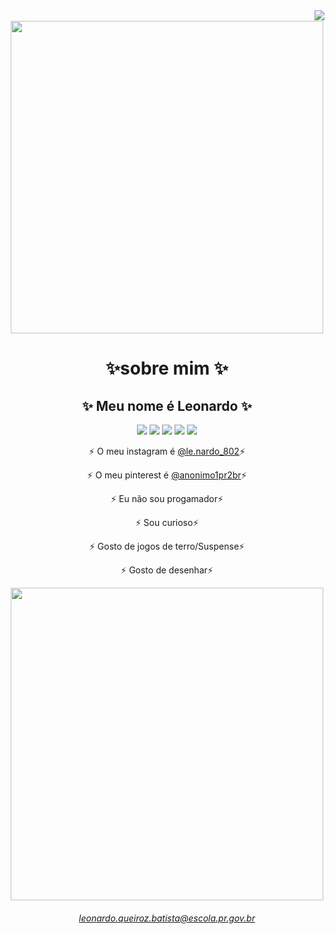  <div align="center">  
  <img align="right" src="https://komarev.com/ghpvc/?username=LeonQ01&color=ff69b4"><br>   

 <td><img src="https://media1.tenor.com/m/JHPSRMwQkCAAAAAC/elmo-hell.gif" align="center"width="500"> </td>
 

 
# ✨sobre mim ✨
  ## ✨ Meu nome é Leonardo ✨  
  
 <a href="https://steamcommunity.com/profiles/76561199736834109/" target="_blank"><img src="https://img.shields.io/badge/Steam-000000?style=for-the-badge&logo=steam&logoColor=white" target="_blank"></a>
 <a href="https://www.instagram.com/le.onardo_802/" target="_blank"><img src="https://img.shields.io/badge/-Instagram-%23E4405F?style=for-the-badge&logo=instagram&logoColor=white" target="_blank"></a>
 <a href="https://github.com/LeonQ01" target="_blank"><img src="https://img.shields.io/badge/GitHub-100000?style=for-the-badge&logo=github&logoColor=white" target="_blank"></a>
  <a href = "https://br.pinterest.com/anonimo1pr2br/"><img src="https://img.shields.io/badge/-pinterest-%23E4405F?style=for-the-badge&logo=pinterest&logoColor=white" target="_red"></a>
   <a href = "https://outlook.live.com/mail/0/deeplink/compose?mailtouri=mailto%3Aleonardo.queiroz.batista%40escola.pr.gov.br"><img src="https://img.shields.io/badge/-Gmail-%23333?style=for-the-badge&logo=gmail&logoColor=white" target="_blank"></a>


   
 ⚡ O meu instagram é [@le.nardo_802](https://www.instagram.com/le.onardo_802/)⚡ 
 
  ⚡ O meu pinterest é [@anonimo1pr2br](https://br.pinterest.com/anonimo1pr2br/)⚡ 
  

⚡ Eu não sou progamador⚡

   ⚡ Sou curioso⚡ 

⚡ Gosto de jogos de terro/Suspense⚡

⚡ Gosto de desenhar⚡

 <td><img src="https://media1.tenor.com/m/oN1vfZdxuroAAAAd/snipermask.gif" align="center" src="Welcome.png" width="500"> </td>

 
###### leonardo.queiroz.batista@escola.pr.gov.br
